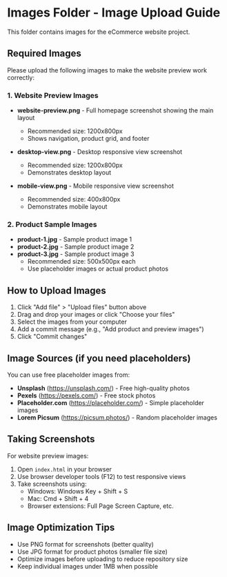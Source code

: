 # Images Folder - Image Upload Guide

This folder contains images for the eCommerce website project.

## Required Images

Please upload the following images to make the website preview work correctly:

### 1. Website Preview Images
- **website-preview.png** - Full homepage screenshot showing the main layout
  - Recommended size: 1200x800px
  - Shows navigation, product grid, and footer
  
- **desktop-view.png** - Desktop responsive view screenshot
  - Recommended size: 1200x800px
  - Demonstrates desktop layout
  
- **mobile-view.png** - Mobile responsive view screenshot
  - Recommended size: 400x800px
  - Demonstrates mobile layout

### 2. Product Sample Images
- **product-1.jpg** - Sample product image 1
- **product-2.jpg** - Sample product image 2  
- **product-3.jpg** - Sample product image 3
  - Recommended size: 500x500px each
  - Use placeholder images or actual product photos

## How to Upload Images

1. Click "Add file" > "Upload files" button above
2. Drag and drop your images or click "Choose your files"
3. Select the images from your computer
4. Add a commit message (e.g., "Add product and preview images")
5. Click "Commit changes"

## Image Sources (if you need placeholders)

You can use free placeholder images from:
- **Unsplash** (https://unsplash.com/) - Free high-quality photos
- **Pexels** (https://pexels.com/) - Free stock photos
- **Placeholder.com** (https://placeholder.com/) - Simple placeholder images
- **Lorem Picsum** (https://picsum.photos/) - Random placeholder images

## Taking Screenshots

For website preview images:
1. Open `index.html` in your browser
2. Use browser developer tools (F12) to test responsive views
3. Take screenshots using:
   - Windows: Windows Key + Shift + S
   - Mac: Cmd + Shift + 4
   - Browser extensions: Full Page Screen Capture, etc.

## Image Optimization Tips

- Use PNG format for screenshots (better quality)
- Use JPG format for product photos (smaller file size)
- Optimize images before uploading to reduce repository size
- Keep individual images under 1MB when possible
